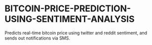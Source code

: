 # BITCOIN-PRICE-PREDICTION-USING-SENTIMENT-ANALYSIS
Predicts real-time bitcoin price using twitter and reddit sentiment, and sends out notifications via SMS.
